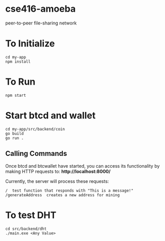 # cse416-amoeba
peer-to-peer file-sharing network

# To Initialize
```
cd my-app
npm install
```

# To Run
```
npm start
```

# Start btcd and wallet
```
cd my-app/src/backend/coin
go build
go run .
```

## Calling Commands
Once btcd and btcwallet have started, you can access its functionality by making HTTP requests to:
**http://localhost:8000/**

Currently, the server will process these requests:
```
/  test function that responds with "This is a message!"
/generateAddress  creates a new address for mining
```

# To test DHT
```
cd src/backend/dht
./main.exe <Any Value>
```